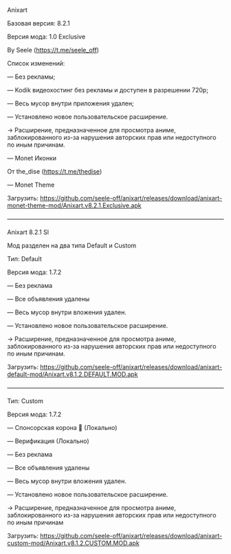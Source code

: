 Anixart

Базовая версия: 8.2.1

Версия мода: 1.0 Exclusive

By Seele (https://t.me/seele_off)


Список изменений:

— Без рекламы;

— Kodik видеохостинг без рекламы и доступен в разрешении 720p;

— Весь мусор внутри приложения удален;

— Установлено новое пользовательское расширение.

→ Расширение, предназначенное для просмотра аниме, заблокированного из-за нарушения авторских прав или недоступного по иным причинам.

— Monet Иконки

От the_dise (https://t.me/thedise)

— Monet Theme

Загрузить: https://github.com/seele-off/anixart/releases/download/anixart-monet-theme-mod/Anixart.v8.2.1.Exclusive.apk

————————————————————————————————————

Anixart 8.2.1 Sl

Мод разделен на два типа
Default и Custom


Тип: Default

Версия мода: 1.7.2

— Без реклама

— Все объявления удалены

— Весь мусор внутри вложения удален.

— Установлено новое пользовательское расширение.

→ Расширение, предназначенное для просмотра аниме, заблокированного из-за нарушения авторских прав или недоступного по иным причинам.

Загрузить: https://github.com/seele-off/anixart/releases/download/anixart-default-mod/Anixart.v8.1.2.DEFAULT.MOD.apk

————————————————————————————————————

Тип: Custom

Версия мода: 1.7.2

— Спонсорская корона 👑 (Локально)

— Верификация (Локально)

— Без реклама

— Все объявления удалены

— Весь мусор внутри вложения удален.

— Установлено новое пользовательское расширение.

→ Расширение, предназначенное для просмотра аниме, заблокированного из-за нарушения авторских прав или недоступного по иным причинам

Загрузить: https://github.com/seele-off/anixart/releases/download/anixart-custom-mod/Anixart.v8.1.2.CUSTOM.MOD.apk
